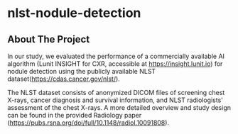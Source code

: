 # nlst-nodule-detection

<!-- ABOUT THE PROJECT -->
## About The Project


In our study, we evaluated the performance of a commercially available AI algorithm (Lunit INSIGHT for CXR, accessible at https://insight.lunit.io) for nodule detection using the publicly available NLST dataset(https://cdas.cancer.gov/nlst/). 

The NLST dataset consists of anonymized DICOM files of screening chest X-rays, cancer diagnosis and survival information, and NLST radiologists' assessment of the chest X-rays. A more detailed overview and study design can be found in the provided Radiology paper (https://pubs.rsna.org/doi/full/10.1148/radiol.10091808). 



